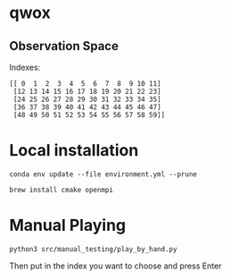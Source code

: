 # qwox

## Observation Space
Indexes:
```
[[ 0  1  2  3  4  5  6  7  8  9 10 11]
 [12 13 14 15 16 17 18 19 20 21 22 23]
 [24 25 26 27 28 29 30 31 32 33 34 35]
 [36 37 38 39 40 41 42 43 44 45 46 47]
 [48 49 50 51 52 53 54 55 56 57 58 59]]
```
# Local installation

`conda env update --file environment.yml --prune`

`brew install cmake openmpi`


# Manual Playing

`python3 src/manual_testing/play_by_hand.py`

Then put in the index you want to choose and press Enter